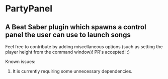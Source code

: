 # PartyPanel
## A Beat Saber plugin which spawns a control panel the user can use to launch songs

Feel free to contribute by adding miscellaneous options (such as setting the player height from the command window)!
PR's accepted! :)

Known issues:
1. It is currently requiring some unnecessary dependencies.
